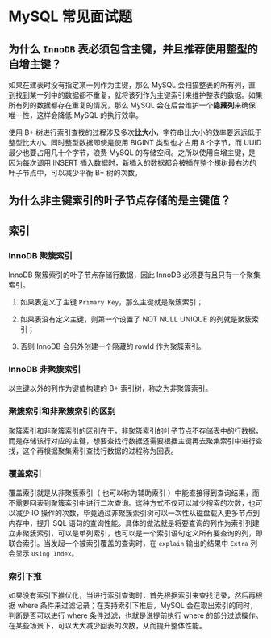 # MySQL 常见面试题

## 为什么 `InnoDB` 表必须包含主键，并且推荐使用整型的自增主键？

如果在建表时没有指定某一列作为主键，那么 MySQL 会扫描整表的所有列，直到找到某一列中的数据都不重复，就将该列作为主键索引来维护整表的数据。如果所有列的数据都存在重复的情况，那么 MySQL 会在后台维护一个**隐藏列**来确保唯一性，这样会降低 MySQL 的执行效率。

使用 B+ 树进行索引查找的过程涉及多次**比大小**，字符串比大小的效率要远远低于整型比大小。同时整型数据即使是使用 BIGINT 类型也才占用 8 个字节，而 UUID 最少也要占用几十个字节，浪费 MySQL 的存储空间。之所以使用自增主键，是因为每次调用 INSERT 插入数据时，新插入的数据都会被插在整个棵树最右边的叶子节点中，可以减少平衡 B+ 树的次数。

## 为什么非主键索引的叶子节点存储的是主键值？

## 索引

### InnoDB 聚簇索引

InnoDB 聚簇索引的叶子节点存储行数据，因此 InnoDB 必须要有且只有一个聚集索引。

1. 如果表定义了主键 `Primary Key`，那么主键就是聚簇索引；

2. 如果表没有定义主键，则第一个设置了 NOT NULL UNIQUE 的列就是聚簇索引；

3. 否则 InnoDB 会另外创建一个隐藏的 rowId 作为聚簇索引。

### InnoDB 非聚簇索引

以主键以外的列作为键值构建的 B+ 索引树，称之为非聚簇索引。

### 聚簇索引和非聚簇索引的区别

聚簇索引和非聚簇索引的区别在于，非聚簇索引的叶子节点不存储表中的行数据，而是存储该行对应的主键，想要查找行数据还需要根据主键再去聚集索引中进行查找，这个再根据聚集索引查找行数据的过程称为回表。

### 覆盖索引

覆盖索引就是从非聚簇索引（ 也可以称为辅助索引 ）中能直接得到查询结果，而不需要回表到聚簇索引中进行二次查询。这种方式不仅可以减少搜索的次数，也可以减少 IO 操作的次数，毕竟通过非聚簇索引树可以一次性从磁盘载入更多节点到内存中，提升 SQL 语句的查询性能。具体的做法就是将要查询的列作为索引列建立非聚簇索引，可以是单列索引，也可以是一个索引语句定义所有要查询的列，即联合索引。当发起一个被索引覆盖的查询时，在 `explain` 输出的结果中 `Extra` 列会显示 `Using Index`。

### 索引下推

如果没有索引下推优化，当进行索引查询时，首先根据索引来查找记录，然后再根据 where 条件来过滤记录；在支持索引下推后，MySQL 会在取出索引的同时，判断是否可以进行 where 条件过滤，也就是说提前执行 where 的部分过滤操作。在某些场景下，可以大大减少回表的次数，从而提升整体性能。
